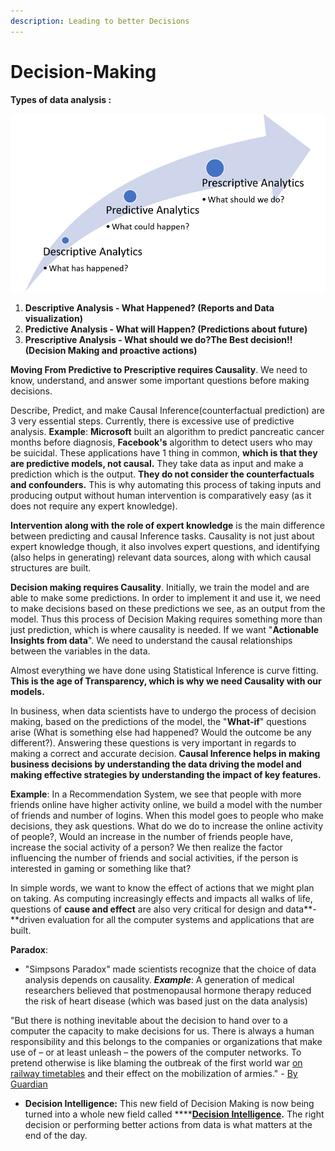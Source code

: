 ```yaml
---
description: Leading to better Decisions
---
```


# Decision-Making

**Types of data analysis :**

![Predictive to Prescriptive Analytics is where causality comes in.](.gitbook/assets/image.png)

1. **Descriptive Analysis - What Happened? \(Reports and Data visualization\)**
2. **Predictive Analysis - What will Happen? \(Predictions about future\)**
3. **Prescriptive Analysis - What should we do?The Best decision!! \(Decision Making and proactive actions\)**

**Moving From Predictive to Prescriptive requires Causality**. We need to know, understand, and answer some important questions before making decisions. 

Describe, Predict, and make Causal Inference\(counterfactual prediction\) are 3 very essential steps. Currently, there is excessive use of predictive analysis. **Example**: **Microsoft** built an algorithm to predict pancreatic cancer months before diagnosis, **Facebook's** algorithm to detect users who may be suicidal. These applications have 1 thing in common, **which is that they are predictive models, not causal.** They take data as input and make a prediction which is the output. **They do not consider the counterfactuals and confounders.** This is why automating this process of taking inputs and producing output without human intervention is comparatively easy \(as it does not require any expert knowledge\). 

**Intervention along with the role of expert knowledge** is the main difference between predicting and causal Inference tasks. Causality is not just about expert knowledge though, it also involves expert questions, and identifying \(also helps in generating\) relevant data sources, along with which causal structures are built.

**Decision making requires Causality**. Initially, we train the model and are able to make some predictions. In order to implement it and use it, we need to make decisions based on these predictions we see, as an output from the model. Thus this process of Decision Making requires something more than just prediction, which is where causality is needed. If we want "**Actionable Insights from data**". We need to understand the causal relationships between the variables in the data. 

Almost everything we have done using Statistical Inference is curve fitting. **This is the age of Transparency, which is why we need Causality with our models.**

In business, when data scientists have to undergo the process of decision making, based on the predictions of the model, the "**What-if**" questions arise \(What is something else had happened? Would the outcome be any different?\). Answering these questions is very important in regards to making a correct and accurate decision. **Causal Inference helps in making business decisions by understanding the data driving the model and making effective strategies by understanding the impact of key features.**

**Example**: In a Recommendation System, we see that people with more friends online have higher activity online, we build a model with the number of friends and number of logins. When this model goes to people who make decisions, they ask questions. What do we do to increase the online activity of people?, Would an increase in the number of friends people have, increase the social activity of a person? We then realize the factor influencing the number of friends and social activities, if the person is interested in gaming or something like that?

In simple words, we want to know the effect of actions that we might plan on taking. As computing increasingly effects and impacts all walks of life, questions of **cause and effect** are also very critical for design and data**-**driven evaluation for all the computer systems and applications that are built.

**Paradox**: 

* "Simpsons Paradox" made scientists recognize that the choice of data analysis depends on causality. _**Example**_: A generation of medical researchers believed that postmenopausal hormone therapy reduced the risk of heart disease \(which was based just on the data analysis\)

"But there is nothing inevitable about the decision to hand over to a computer the capacity to make decisions for us. There is always a human responsibility and this belongs to the companies or organizations that make use of – or at least unleash – the powers of the computer networks. To pretend otherwise is like blaming the outbreak of the first world war [on railway timetables](http://media.nationalarchives.gov.uk/index.php/railways-and-the-mobilisation-for-war-in-1914/) and their effect on the mobilization of armies." - [By Guardian ](https://www.theguardian.com/commentisfree/2016/oct/23/the-guardian-view-on-machine-learning-people-must-decide)

* **Decision Intelligence:** This new field of Decision Making is now being turned into a whole new field called ****[**Decision Intelligence**](https://en.wikipedia.org/wiki/Decision_intelligence)**.** The right decision or performing better actions from data is what matters at the end of the day.

